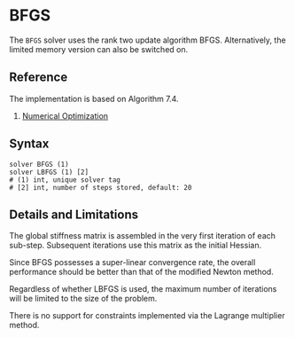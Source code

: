 # BFGS

The `BFGS` solver uses the rank two update algorithm BFGS.
Alternatively, the limited memory version can also be switched on.

## Reference

The implementation is based on Algorithm 7.4.

1. [Numerical Optimization](https://doi.org/10.1007/978-0-387-40065-5)

## Syntax

```
solver BFGS (1)
solver LBFGS (1) [2]
# (1) int, unique solver tag
# [2] int, number of steps stored, default: 20
```

## Details and Limitations

The global stiffness matrix is assembled in the very first iteration of each sub-step.
Subsequent iterations use this matrix as the initial Hessian.

Since BFGS possesses a super-linear convergence rate, the overall performance should be better than that of the modified Newton method.

Regardless of whether LBFGS is used, the maximum number of iterations will be limited to the size of the problem.

There is no support for constraints implemented via the Lagrange multiplier method.
